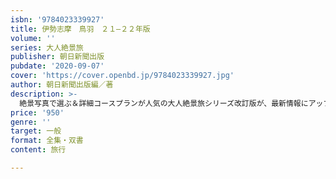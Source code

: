 ```yaml
---
isbn: '9784023339927'
title: 伊勢志摩　鳥羽　２１―２２年版
volume: ''
series: 大人絶景旅
publisher: 朝日新聞出版
pubdate: '2020-09-07'
cover: 'https://cover.openbd.jp/9784023339927.jpg'
author: 朝日新聞出版編／著
description: >-
  絶景写真で選ぶ＆詳細コースプランが人気の大人絶景旅シリーズ改訂版が、最新情報にアップデートして登場。見るだけでも楽しめる絶景写真と美食グルメ満載でお届け。取り外せる大判絶景ドライブマップ付き。
price: '950'
genre: ''
target: 一般
format: 全集・双書
content: 旅行

---
```

